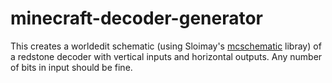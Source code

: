 # minecraft-decoder-generator
This creates a worldedit schematic (using Sloimay's [mcschematic](https://pypi.org/project/mcschematic/) libray) of a redstone decoder with vertical inputs and horizontal outputs. Any number of bits in input should be fine.
